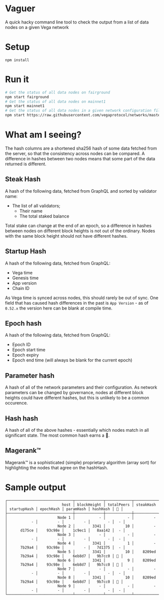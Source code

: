 # Vaguer

A quick hacky command line tool to check the output from a list of data nodes on a given Vega network

# Setup
```
npm install
```

# Run it
```bash
# Get the status of all data nodes on fairground
npm start fairground
# Get the status of all data nodes on mainnet1
npm start mainnet1
# Get the status of all data nodes in a given network configuration file
npm start https://raw.githubusercontent.com/vegaprotocol/networks/master/fairground/fairground.toml
```

# What am I seeing?
The hash columns are a shortened sha256 hash of some data fetched from the server, so that the consistency across nodes can be compared. A difference in hashes between two nodes means that some part of the data returned is different.

## Steak Hash
A hash of the following data, fetched from GraphQL and sorted by validator name:
- The list of all validators;
	- Their name
	- The total staked balance

Total stake can change at the end of an epoch, so a difference in hashes between nodes on different block heights is not out of the ordinary. Nodes with the same block height should not have different hashes.

## Startup Hash
A hash of the following data, fetched from GraphQL:
- Vega time
- Genesis time
- App version
- Chain ID

As Vega time is synced across nodes, this should rarely be out of sync. One field that has caused hash differences in the past is `App Version` - as of `0.52.x` the version here can be blank at compile time. 

## Epoch hash
A hash of the following data, fetched from GraphQL:
- Epoch ID
- Epoch start time
- Epoch expiry
- Epoch end time (will always be blank for the current epoch)

## Parameter hash
A hash of all of the network parameters and their configuration. As network parameters can be changed by governance, nodes at different
block heights could have different hashes, but this is unlikely to be a common occurence.

## Hash hash
A hash of all of the above hashes - essentially which nodes match in all significant state. The most common hash earns a 🧙.

## Magerank™
Magerank™ is a sophisticated (simple) proprietary algorithm (array sort) for highlighting the nodes that agree on the hashHash.

# Sample output
```
┌──────────────────────────────┬─────────────┬────────────┬───────────┬─────────────┬───────────┬────────┬──────────┬────┐
│                         host │ blockHeight │ totalPeers │ steakHash │ startupHash │ epochHash │ paramHash │ hashHash │ 🧙 │
├──────────────────────────────┼─────────────┼────────────┼───────────┼─────────────┼───────────┼───────────┼──────────┼────┤
│                       Node 1 │           - │          - │         - │           - │         - │         - │        - │  - │
│                       Node 2 │        3341 │         10 │         - │      d175ce │    93c98e │    1c9ec1 │   8aa142 │  - │
│                       Node 3 │           - │          - │         - │           - │         - │         - │        - │  - │
│                       Node 4 │        3341 │          1 │         - │      7b29a4 │    93c98e │         - │   7d1375 │  - │
│                       Node 5 │        3341 │         10 │    8209ed │      7b29a4 │    93c98e │    6eb8d7 │   9b7cc0 │ 🧙 │
│                       Node 6 │        3341 │          9 │    8209ed │      7b29a4 │    93c98e │    6eb8d7 │   9b7cc0 │ 🧙 │
│                       Node 7 │           - │          - │         - │           - │         - │         - │        - │  - │
│                       Node 8 │        3341 │         10 │    8209ed │      7b29a4 │    93c98e │    6eb8d7 │   9b7cc0 │ 🧙 │
│                       Node 9 │           - │          - │         - │           - │         - │         - │        - │  - │
└──────────────────────────────┴─────────────┴────────────┴───────────┴─────────────┴───────────┴───────────┴──────────┴────┘

```